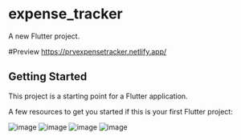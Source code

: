 # expense_tracker

A new Flutter project.

#Preview
https://prvexpensetracker.netlify.app/
## Getting Started

This project is a starting point for a Flutter application.

A few resources to get you started if this is your first Flutter project:


![image](https://github.com/ahmadhabibshovo/expense_tracker/assets/79600168/6864ac3a-61a2-41ae-bedb-417dccf0af9d)
![image](https://github.com/ahmadhabibshovo/expense_tracker/assets/79600168/47bba5c0-5277-4de4-b95b-2c4200b00089)
![image](https://github.com/ahmadhabibshovo/expense_tracker/assets/79600168/14d95abf-2c10-4eac-892f-09e6f31efeae)
![image](https://github.com/ahmadhabibshovo/expense_tracker/assets/79600168/54ad4528-9b0b-40be-9ed0-7572819c4d3e)


